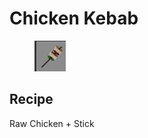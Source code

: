 # Chicken Kebab

<figure><img src="../../../.gitbook/assets/image (7) (1).png" alt=""><figcaption></figcaption></figure>

## Recipe

Raw Chicken + Stick
